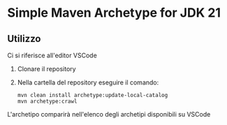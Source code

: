 # Simple Maven Archetype for JDK 21

## Utilizzo
Ci si riferisce all'editor VSCode

1. Clonare il repository
2. Nella cartella del repository eseguire il comando:
    
    ```
    mvn clean install archetype:update-local-catalog
    mvn archetype:crawl
    ```

L'archetipo comparirà nell'elenco degli archetipi disponibili su VSCode
